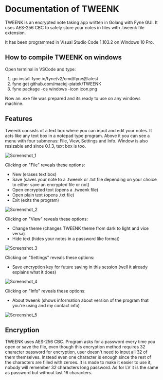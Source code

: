 # Documentation of TWEENK

TWEENK is an encrypted note taking app written in Golang with Fyne GUI.
It uses AES-256 CBC to safely store your notes in files with .tweenk file extension.

It has been programmed in Visual Studio Code 1.103.2 on Windows 10 Pro.

## How to compile TWEENK on windows
Open terminal in VSCode and type:
1. go install fyne.io/fyne/v2/cmd/fyne@latest
2. fyne get github.com/maciej-piatek/TWEENK
3. fyne package -os windows -icon icon.png 

Now an .exe file was prepared and its ready to use on any windows machine.

## Features
Tweenk consists of a text box where you can input and edit your notes. It acts like any text box in a notepad type program. Above it you can see a menu with four submenus: File, View, Settings and Info.
Window is also resizable and since 0.1.3, text box is too.

![Screenshot_1](https://i.imgur.com/aCbZ6Wn.jpeg)

Clicking on "File" reveals these options:
* New (erases text box)
* Save (saves your note to a .tweenk or .txt file depending on your choice to either save an encrypted file or not)
* Open encrypted text (opens a .tweenk file)
* Open plain text (opens .txt file)
* Exit (exits the program)

![Screenshot_2](https://i.imgur.com/Rowi5i2.jpeg)

Clicking on "View" reveals these options:
* Change theme (changes TWEENK theme from dark to light and vice versa)
* Hide text (hides your notes in a password like format)

![Screenshot_3](https://i.imgur.com/PPyoiqX.jpeg)

Clicking on "Settings" reveals these options:
* Save encryption key for future saving in this session (well it already explains what it does)

![Screenshot_4](https://i.imgur.com/5Moq3PQ.jpeg)

Clicking on "Info" reveals these options:
* About tweenk (shows information about version of the program that you're using and my contact info)

![Screenshot_5](https://i.imgur.com/c6qOGf9.jpeg)

## Encryption
TWEENK uses AES-256 CBC. Program asks for a password every time you open or save the file, even though this encryption method requires 32 character password for encryption, user doesn't need to input all 32 of them themselves.
Instead even one character is enough since the rest of the characters are filled with zeroes. It is made to make it easier to use it, nobody will remember 32 characters long password. As for LV it is the same as password but 
without last 16 characters.
